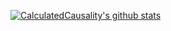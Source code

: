 [![CalculatedCausality's github stats](https://github-readme-stats.vercel.app/api/wakatime?username=364ffe8f-d434-4cc2-9306-9f7585538aa0)](https://github.com/CalculatedCausality/github-readme-stats)

